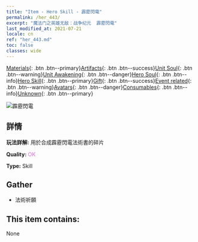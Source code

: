 ```yaml
---
title: "Item - Hero Skill - 霹靂閃電"
permalink: /her_443/
excerpt: "魔法门之英雄无敌：战争纪元  霹靂閃電"
last_modified_at: 2021-07-21
locale: cn
ref: "her_443.md"
toc: false
classes: wide
---
```

 [Materials](/ItemsCN/){: .btn .btn--primary}[Artifacts](/ItemsCN/Artifacts/){: .btn .btn--success}[Unit Soul](/ItemsCN/UnitSoul/){: .btn .btn--warning}[Unit Awakening](/ItemsCN/UnitAwakening/){: .btn .btn--danger}[Hero Soul](/ItemsCN/HeroSoul/){: .btn .btn--info}[Hero Skill](/ItemsCN/HeroSkill/){: .btn .btn--primary}[Gift](/ItemsCN/Gift/){: .btn .btn--success}[Event related](/ItemsCN/Events/){: .btn .btn--warning}[Avatars](/ItemsCN/Avatars/){: .btn .btn--danger}[Consumables](/ItemsCN/Consumables/){: .btn .btn--info}[Unknown](/ItemsCN/Unknown/){: .btn .btn--primary}

 ![霹靂閃電](/images/t/ps_pilishandian.png)

## 詳情
 **玩法詳解:** 用於合成霹靂閃電法術書的碎片

 **Quality:** <span style="color: #DA70D6">OK</span>

 **Type:** Skill

## Gather

*    法術祈願 

## This item contains:

  None

